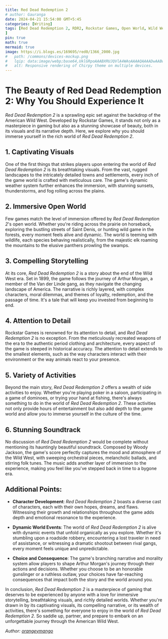 ```yaml
---
title: Red Dead Redemption 2
# author: Gauranga
date: 2024-04-21 15:54:00 GMT+5:45
categories: [Writing]
tags: [Red Dead Redemption 2, RDR2, Rockstar Games, Open World, Wild West, Western, Video Games, Gaming, Adventure, Storytelling, Immersive Experience, Character Development, Historical Accuracy, Game Design, Soundtrack, Exploration, Action, Morality, Choices, Consequences
]
pin: true
math: true
mermaid: true
image: https://i.blogs.es/169695/red0/1366_2000.jpg
#   path: /commons/devices-mockup.png
#   lqip: data:image/webp;base64,UklGRpoAAABXRUJQVlA4WAoAAAAQAAAADwAABwAAQUxQSDIAAAARL0AmbZurmr57yyIiqE8oiG0bejIYEQTgqiDA9vqnsUSI6H+oAERp2HZ65qP/VIAWAFZQOCBCAAAA8AEAnQEqEAAIAAVAfCWkAALp8sF8rgRgAP7o9FDvMCkMde9PK7euH5M1m6VWoDXf2FkP3BqV0ZYbO6NA/VFIAAAA
#   alt: Responsive rendering of Chirpy theme on multiple devices.
---
```


# The Beauty of Red Dead Redemption 2: Why You Should Experience It

*Red Dead Redemption 2* is a sprawling epic set against the backdrop of the American Wild West. Developed by Rockstar Games, it stands not only as a masterpiece in gaming but also as a stunning showcase of beauty, both in its visuals and its narrative depth. Here, we explore why you should immerse yourself in the rich world of *Red Dead Redemption 2*.

## 1. Captivating Visuals

One of the first things that strikes players upon entering the world of *Red Dead Redemption 2* is its breathtaking visuals. From the vast, rugged landscapes to the intricately detailed towns and settlements, every inch of the game world is crafted with meticulous care. The game's dynamic weather system further enhances the immersion, with stunning sunsets, thunderstorms, and fog rolling across the plains.

## 2. Immersive Open World

Few games match the level of immersion offered by *Red Dead Redemption 2*'s open world. Whether you're riding across the prairie on horseback, exploring the bustling streets of Saint Denis, or hunting wild game in the forests, every moment feels alive and dynamic. The world is teeming with wildlife, each species behaving realistically, from the majestic elk roaming the mountains to the elusive panthers prowling the swamps.

## 3. Compelling Storytelling

At its core, *Red Dead Redemption 2* is a story about the end of the Wild West era. Set in 1899, the game follows the journey of Arthur Morgan, a member of the Van der Linde gang, as they navigate the changing landscape of America. The narrative is richly layered, with complex characters, moral dilemmas, and themes of loyalty, redemption, and the passage of time. It's a tale that will keep you invested from beginning to end.

## 4. Attention to Detail

Rockstar Games is renowned for its attention to detail, and *Red Dead Redemption 2* is no exception. From the meticulously recreated weapons of the era to the authentic period clothing and architecture, every aspect of the game is steeped in historical accuracy. The attention to detail extends to the smallest elements, such as the way characters interact with their environment or the way animals react to your presence.

## 5. Variety of Activities

Beyond the main story, *Red Dead Redemption 2* offers a wealth of side activities to enjoy. Whether you're playing poker in a saloon, participating in a game of dominoes, or trying your hand at fishing, there's always something to do in the world of *Red Dead Redemption 2*. These activities not only provide hours of entertainment but also add depth to the game world and allow you to immerse yourself in the culture of the time.

## 6. Stunning Soundtrack

No discussion of *Red Dead Redemption 2* would be complete without mentioning its hauntingly beautiful soundtrack. Composed by Woody Jackson, the game's score perfectly captures the mood and atmosphere of the Wild West, with sweeping orchestral pieces, melancholic ballads, and stirring folk tunes. The music adds another layer of immersion to the experience, making you feel like you've stepped back in time to a bygone era.

## Additional Points:

- **Character Development**: *Red Dead Redemption 2* boasts a diverse cast of characters, each with their own hopes, dreams, and flaws. Witnessing their growth and relationships throughout the game adds depth and emotional resonance to the experience.
  
- **Dynamic World Events**: The world of *Red Dead Redemption 2* is alive with dynamic events that unfold organically as you explore. Whether it's stumbling upon a roadside robbery, encountering a lost traveler in need of assistance, or witnessing a dramatic shootout between rival gangs, every moment feels unique and unpredictable.

- **Choice and Consequence**: The game's branching narrative and morality system allow players to shape Arthur Morgan's journey through their actions and decisions. Whether you choose to be an honorable gunslinger or a ruthless outlaw, your choices have far-reaching consequences that impact both the story and the world around you.

In conclusion, *Red Dead Redemption 2* is a masterpiece of gaming that deserves to be experienced by anyone with a love for immersive storytelling, breathtaking visuals, and richly detailed worlds. Whether you're drawn in by its captivating visuals, its compelling narrative, or its wealth of activities, there's something for everyone to enjoy in the world of *Red Dead Redemption 2*. So saddle up, partner, and prepare to embark on an unforgettable journey through the American Wild West.

*Author: [orangeymango](https://github.com/spiritedonion)*
